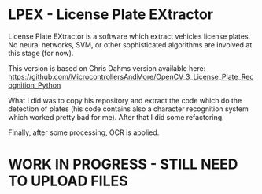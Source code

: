 # LPEX - License Plate EXtractor

License Plate EXtractor is a software which extract vehicles license plates. No neural networks, SVM, or other sophisticated algorithms are involved at this stage (for now).

This version is based on Chris Dahms version available here: https://github.com/MicrocontrollersAndMore/OpenCV_3_License_Plate_Recognition_Python

What I did was to copy his repository and extract the code which do the detection of plates (his code contains also a character recognition system which worked pretty bad for me). After that I did some refactoring.

Finally, after some processing, OCR is applied.

# WORK IN PROGRESS - STILL NEED TO UPLOAD FILES #
